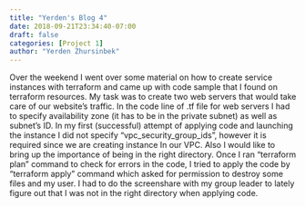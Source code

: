 ```yaml
---
title: "Yerden's Blog 4"
date: 2018-09-21T23:34:40-07:00
draft: false
categories: [Project 1]
author: "Yerden Zhursinbek"
---
```

Over the weekend I went over some material on how to create service instances with terraform and came up with code sample that I found on terraform resources. My task was to create two web servers that would take care of our website’s traffic. 
In the code line of .tf file for web servers I had to specify availability zone (it has to be in the private subnet) as well as subnet’s ID. In my first (successful) attempt of applying code and launching the instance I did not specify “vpc_security_group_ids”, however it is required since we are creating instance In our VPC. Also I would like to bring up the importance of being in the right directory. Once I ran “terraform plan” command to check for errors in the code, I tried to apply the code by “terraform apply” command which asked for permission to destroy some files and my user. I had to do the screenshare with my group leader to lately figure out that I was not in the right directory when applying code.


